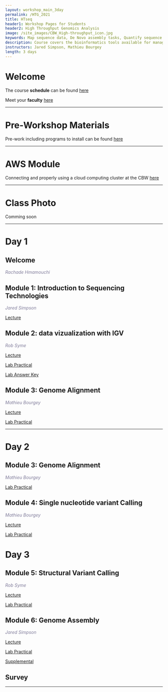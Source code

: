 ```yaml
---
layout: workshop_main_3day
permalink: /HTG_2021
title: HTseq
header1: Workshop Pages for Students
header2: High Throughput Genomics Analysis 
image: /site_images/CBW_High-throughput_icon.jpg
keywords: Map sequence data, De Novo assembly tasks, Quantify sequence data
description: Course covers the bioinformatics tools available for managing and interpreting high-throughput sequencing data, where the focus is on Illumina reads although information is applicable to all sequencer reads. 
instructors: Jared Simpson, Mathieu Bourgey
length: 3 days
---
```


# Welcome <a id="welcome"></a>

The course **schedule** can be found [here](https://bioinformaticsdotca.github.io/HTG_2021_schedule)

Meet your **faculty** [here]()
  

***

# Pre-Workshop Materials <a id="preworkshop"></a>

Pre-work including programs to install can be found [here](https://forms.gle/yFoqNwLyo3LGxmXs5)

***

# AWS Module <a id="preworkshop"></a>

Connecting and properly using a cloud computing cluster at the CBW [here](https://bioinformaticsdotca.github.io/AWS_v2_2021)
***

# Class Photo
 
Comming soon


***

# Day 1 <a id="day1"></a>

## Welcome

*<font color="#827e9c">Rachade Hmamouchi</font>*



## Module 1: Introduction to Sequencing Technologies

*<font color="#827e9c">Jared Simpson</font>* 

[Lecture]()

## Module 2: data vizualization with IGV

*<font color="#827e9c">Rob Syme</font>* 

[Lecture]()

[Lab Practical]()

[Lab Answer Key]()   
  

## Module 3: Genome Alignment

*<font color="#827e9c">Mathieu Bourgey</font>* 

[Lecture]()

[Lab Practical]() 

***

# Day 2 <a id="day2"></a>

## Module 3: Genome Alignment

*<font color="#827e9c">Mathieu Bourgey</font>* 

[Lab Practical]() 

## Module 4: Single nucleotide variant Calling

*<font color="#827e9c">Mathieu Bourgey</font>* 

[Lecture]()

[Lab Practical]()  


# Day 3 <a id="day3"></a>

## Module 5: Structural Variant Calling

*<font color="#827e9c">Rob Syme</font>* 

[Lecture]()

[Lab Practical]()  

## Module 6: Genome Assembly

*<font color="#827e9c">Jared Simpson</font>* 

[Lecture]()

[Lab Practical]()

[Supplemental]()


## Survey
***



  
  
